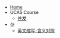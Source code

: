 <!--
 * @Author: starrysky9959 starrysky9651@outlook.com
 * @Date: 2022-11-17 14:15:40
 * @LastEditors: starrysky9959 starrysky9651@outlook.com
 * @LastEditTime: 2022-11-24 23:28:04
 * @Description:  
-->
- [Home](README.md)
- UCAS Course
    - [并发](ucas_course/concurrent_data_structure_and_multi-core_programming.md)
- 杂
    - [英文缩写-含义对照](notes/english_abbreviations.md)
